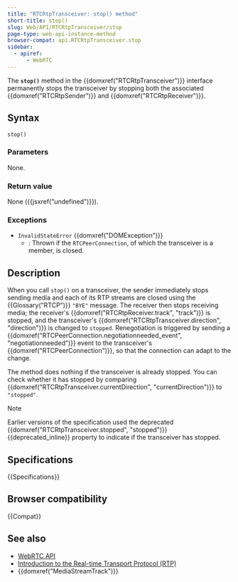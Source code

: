 ```yaml
---
title: "RTCRtpTransceiver: stop() method"
short-title: stop()
slug: Web/API/RTCRtpTransceiver/stop
page-type: web-api-instance-method
browser-compat: api.RTCRtpTransceiver.stop
sidebar:
  - apiref:
      - WebRTC
---
```


The **`stop()`** method in the {{domxref("RTCRtpTransceiver")}} interface permanently stops the transceiver by stopping both the associated {{domxref("RTCRtpSender")}} and
{{domxref("RTCRtpReceiver")}}.

## Syntax

```js-nolint
stop()
```

### Parameters

None.

### Return value

None ({{jsxref("undefined")}}).

### Exceptions

- `InvalidStateError` {{domxref("DOMException")}}
  - : Thrown if the `RTCPeerConnection`, of which the transceiver is a member, is closed.

## Description

When you call `stop()` on a transceiver, the sender immediately stops sending media and each of its RTP streams are closed using the {{Glossary("RTCP")}} `"BYE"` message.
The receiver then stops receiving media; the receiver's {{domxref("RTCRtpReceiver.track", "track")}} is stopped, and the transceiver's {{domxref("RTCRtpTransceiver.direction", "direction")}} is changed to `stopped`.
Renegotiation is triggered by sending a {{domxref("RTCPeerConnection.negotiationneeded_event", "negotiationneeded")}} event to the transceiver's {{domxref("RTCPeerConnection")}}, so that the connection can adapt to the change.

The method does nothing if the transceiver is already stopped.
You can check whether it has stopped by comparing {{domxref("RTCRtpTransceiver.currentDirection", "currentDirection")}} to `"stopped"`.

> [!NOTE]
> Earlier versions of the specification used the deprecated {{domxref("RTCRtpTransceiver.stopped", "stopped")}} {{deprecated_inline}} property to indicate if the transceiver has stopped.

## Specifications

{{Specifications}}

## Browser compatibility

{{Compat}}

## See also

- [WebRTC API](/en-US/docs/Web/API/WebRTC_API)
- [Introduction to the Real-time Transport Protocol (RTP)](/en-US/docs/Web/API/WebRTC_API/Intro_to_RTP)
- {{domxref("MediaStreamTrack")}}
